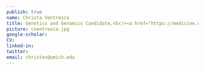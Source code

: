 ```yaml
---
publish: true
name: Christa Ventresca
title: Genetics and Genomics Candidate,<br/><a href="https://medicine.umich.edu/dept/human-genetics/academics/genetics-training-program" target='_blank'>Genetics Training Program Fellow</a>
picture: cventresca.jpg
google-scholar: 
CV:
linked-in: 
twitter:
email: christav@umich.edu
---
```

